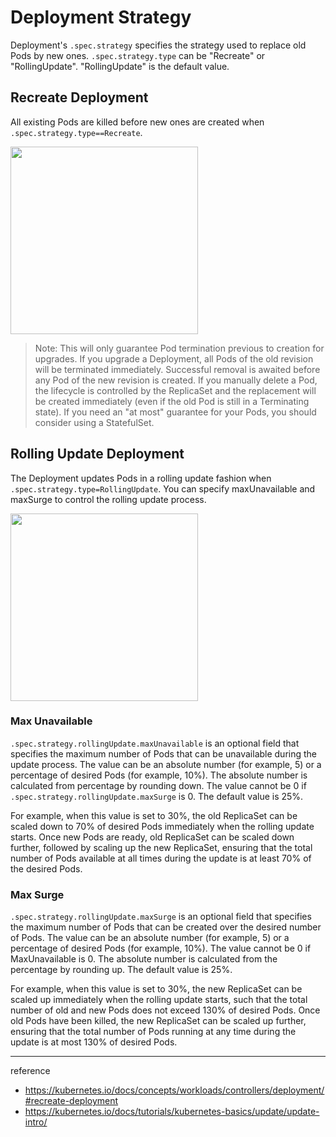 # Deployment Strategy

Deployment's `.spec.strategy` specifies the strategy used to replace old Pods by new ones. `.spec.strategy.type` can be "Recreate" or "RollingUpdate". "RollingUpdate" is the default value.

## Recreate Deployment

All existing Pods are killed before new ones are created when `.spec.strategy.type==Recreate`.

<img src="https://github.com/rlaisqls/TIL/assets/81006587/c1f2e443-ab2b-4d49-ac3d-52a1bb7992c3" height=300px>

> Note: This will only guarantee Pod termination previous to creation for upgrades. If you upgrade a Deployment, all Pods of the old revision will be terminated immediately. Successful removal is awaited before any Pod of the new revision is created. If you manually delete a Pod, the lifecycle is controlled by the ReplicaSet and the replacement will be created immediately (even if the old Pod is still in a Terminating state). If you need an "at most" guarantee for your Pods, you should consider using a StatefulSet.

## Rolling Update Deployment

The Deployment updates Pods in a rolling update fashion when `.spec.strategy.type=RollingUpdate`. You can specify maxUnavailable and maxSurge to control the rolling update process.

<img src="https://github.com/rlaisqls/TIL/assets/81006587/d5c38099-5d03-4924-9890-a89a1690acab" height=300px>

### Max Unavailable

`.spec.strategy.rollingUpdate.maxUnavailable` is an optional field that specifies the maximum number of Pods that can be unavailable during the update process. The value can be an absolute number (for example, 5) or a percentage of desired Pods (for example, 10%). The absolute number is calculated from percentage by rounding down. The value cannot be 0 if `.spec.strategy.rollingUpdate.maxSurge` is 0. The default value is 25%.

For example, when this value is set to 30%, the old ReplicaSet can be scaled down to 70% of desired Pods immediately when the rolling update starts. Once new Pods are ready, old ReplicaSet can be scaled down further, followed by scaling up the new ReplicaSet, ensuring that the total number of Pods available at all times during the update is at least 70% of the desired Pods.

### Max Surge

`.spec.strategy.rollingUpdate.maxSurge` is an optional field that specifies the maximum number of Pods that can be created over the desired number of Pods. The value can be an absolute number (for example, 5) or a percentage of desired Pods (for example, 10%). The value cannot be 0 if MaxUnavailable is 0. The absolute number is calculated from the percentage by rounding up. The default value is 25%.

For example, when this value is set to 30%, the new ReplicaSet can be scaled up immediately when the rolling update starts, such that the total number of old and new Pods does not exceed 130% of desired Pods. Once old Pods have been killed, the new ReplicaSet can be scaled up further, ensuring that the total number of Pods running at any time during the update is at most 130% of desired Pods.

---
reference
- https://kubernetes.io/docs/concepts/workloads/controllers/deployment/#recreate-deployment
- https://kubernetes.io/docs/tutorials/kubernetes-basics/update/update-intro/
